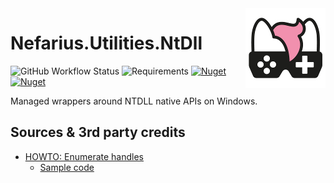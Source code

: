 <img src="assets/NSS-128x128.png" align="right" />

# Nefarius.Utilities.NtDll

![GitHub Workflow Status](https://img.shields.io/github/actions/workflow/status/nefarius/Nefarius.Utilities.NtDll/dotnet.yml) ![Requirements](https://img.shields.io/badge/Requires-.NET%20Standard%202.0-blue.svg) [![Nuget](https://img.shields.io/nuget/v/Nefarius.Utilities.NtDll)](https://www.nuget.org/packages/Nefarius.Utilities.NtDll/) [![Nuget](https://img.shields.io/nuget/dt/Nefarius.Utilities.NtDll)](https://www.nuget.org/packages/Nefarius.Utilities.NtDll/)

Managed wrappers around NTDLL native APIs on Windows.

## Sources & 3rd party credits

- [HOWTO: Enumerate handles](http://web.archive.org/web/20161210010928/http://forum.sysinternals.com/howto-enumerate-handles_topic18892.html)
  - [Sample code](http://web.archive.org/web/20161210010928/http://forum.sysinternals.com/uploads/26792/handles.zip) 